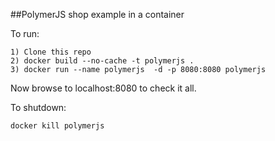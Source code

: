 ##PolymerJS shop example in a container

To run:
```
1) Clone this repo
2) docker build --no-cache -t polymerjs .
3) docker run --name polymerjs  -d -p 8080:8080 polymerjs
```

Now browse to localhost:8080 to check it all.

To shutdown:
```
docker kill polymerjs
```
